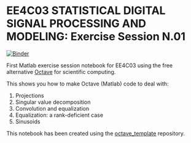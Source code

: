 # EE4C03 STATISTICAL DIGITAL SIGNAL PROCESSING AND MODELING: Exercise Session N.01

[![Binder](https://mybinder.org/badge_logo.svg)](https://mybinder.org/v2/gh/MCoutino/EE4C03_MatlabEx_Session_One/master)

First Matlab exercise session notebook for EE4C03 using the free alternative [Octave](https://www.gnu.org/software/octave/) for scientific computing.

This shows you how to make Octave (Matlab) code to deal with:
1. Projections
2. Singular value decomposition
3. Convolution and equalization
4. Equalization: a rank-deficient case
5. Sinusoids

This notebook has been created using the [octave_template](https://github.com/Calysto/octave_kernel) repository.
